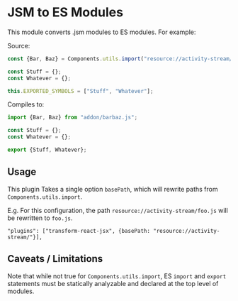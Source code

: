 # JSM to ES Modules

This module converts .jsm modules to ES modules. For example:

Source:

```js
const {Bar, Baz} = Components.utils.import("resource://activity-stream/addon/barbaz.jsm", {});

const Stuff = {};
const Whatever = {};

this.EXPORTED_SYMBOLS = ["Stuff", "Whatever"];
```

Compiles to:

```js
import {Bar, Baz} from "addon/barbaz.js";

const Stuff = {};
const Whatever = {};

export {Stuff, Whatever};
```

## Usage

This plugin Takes a single option `basePath`, which will rewrite paths from `Components.utils.import`.

E.g. For this configuration, the path `resource://activity-stream/foo.js` will be rewritten to `foo.js`.

```
"plugins": ["transform-react-jsx", {basePath: "resource://activity-stream/"}],
```

## Caveats / Limitations

Note that while not true for `Components.utils.import`, ES `import` and `export` statements must be statically analyzable and declared at the top level of modules.
